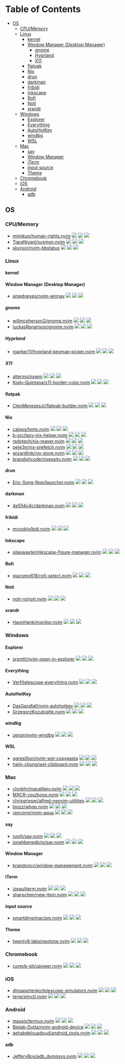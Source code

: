 # Table of Contents

<!-- toc -->

- [OS](#os)
  - [CPU/Memory](#cpumemory)
  - [Linux](#linux)
    - [kernel](#kernel)
    - [Window Manager (Desktop Manager)](#window-manager-desktop-manager)
      - [gnome](#gnome)
      - [Hyprland](#hyprland)
      - [X11](#x11)
    - [flatpak](#flatpak)
    - [Nix](#nix)
    - [drun](#drun)
    - [darkman](#darkman)
    - [fribidi](#fribidi)
    - [Inkscape](#inkscape)
    - [Rofi](#rofi)
    - [Noti](#noti)
    - [xrandr](#xrandr)
  - [Windows](#windows)
    - [Explorer](#explorer)
    - [Everything](#everything)
    - [AutoHotKey](#autohotkey)
    - [windbg](#windbg)
    - [WSL](#wsl)
  - [Mac](#mac)
    - [say](#say)
    - [Window Manager](#window-manager)
    - [iTerm](#iterm)
    - [input source](#input-source)
    - [Theme](#theme)
  - [Chromebook](#chromebook)
  - [iOS](#ios)
  - [Android](#android)
    - [adb](#adb)

<!-- tocstop -->

## OS

### CPU/Memory

- [mimikun/human-rights.nvim](https://github.com/mimikun/human-rights.nvim) ![](https://img.shields.io/github/stars/mimikun/human-rights.nvim) ![](https://img.shields.io/github/last-commit/mimikun/human-rights.nvim) ![](https://img.shields.io/github/commit-activity/y/mimikun/human-rights.nvim)
- [TiaraNivani/sysmon.nvim](https://github.com/TiaraNivani/sysmon.nvim) ![](https://img.shields.io/github/stars/TiaraNivani/sysmon.nvim) ![](https://img.shields.io/github/last-commit/TiaraNivani/sysmon.nvim) ![](https://img.shields.io/github/commit-activity/y/TiaraNivani/sysmon.nvim)
- [skyroor/nvim-bbstatus](https://github.com/skyroor/nvim-bbstatus) ![](https://img.shields.io/github/stars/skyroor/nvim-bbstatus) ![](https://img.shields.io/github/last-commit/skyroor/nvim-bbstatus) ![](https://img.shields.io/github/commit-activity/y/skyroor/nvim-bbstatus)

### Linux

#### kernel

#### Window Manager (Desktop Manager)

- [amedoeyes/nvim-winnav](https://github.com/amedoeyes/nvim-winnav) ![](https://img.shields.io/github/stars/amedoeyes/nvim-winnav) ![](https://img.shields.io/github/last-commit/amedoeyes/nvim-winnav) ![](https://img.shields.io/github/commit-activity/y/amedoeyes/nvim-winnav)

##### gnome

- [willmcpherson2/gnome.nvim](https://github.com/willmcpherson2/gnome.nvim) ![](https://img.shields.io/github/stars/willmcpherson2/gnome.nvim) ![](https://img.shields.io/github/last-commit/willmcpherson2/gnome.nvim) ![](https://img.shields.io/github/commit-activity/y/willmcpherson2/gnome.nvim)
- [luckasRanarison/gnome.nvim](https://github.com/luckasRanarison/gnome.nvim) ![](https://img.shields.io/github/stars/luckasRanarison/gnome.nvim) ![](https://img.shields.io/github/last-commit/luckasRanarison/gnome.nvim) ![](https://img.shields.io/github/commit-activity/y/luckasRanarison/gnome.nvim)

##### Hyprland

- [rgarber11/hyprland-keymap-picker.nvim](https://github.com/rgarber11/hyprland-keymap-picker.nvim) ![](https://img.shields.io/github/stars/rgarber11/hyprland-keymap-picker.nvim) ![](https://img.shields.io/github/last-commit/rgarber11/hyprland-keymap-picker.nvim) ![](https://img.shields.io/github/commit-activity/y/rgarber11/hyprland-keymap-picker.nvim)

##### X11

- [altermo/nxwm](https://github.com/altermo/nxwm) ![](https://img.shields.io/github/stars/altermo/nxwm) ![](https://img.shields.io/github/last-commit/altermo/nxwm) ![](https://img.shields.io/github/commit-activity/y/altermo/nxwm)
- [Kody-Quintana/x11-border-color.nvim](https://github.com/Kody-Quintana/x11-border-color.nvim) ![](https://img.shields.io/github/stars/Kody-Quintana/x11-border-color.nvim) ![](https://img.shields.io/github/last-commit/Kody-Quintana/x11-border-color.nvim) ![](https://img.shields.io/github/commit-activity/y/Kody-Quintana/x11-border-color.nvim)

#### flatpak

- [CleoMenezesJr/flatpak-builder.nvim](https://github.com/CleoMenezesJr/flatpak-builder.nvim) ![](https://img.shields.io/github/stars/CleoMenezesJr/flatpak-builder.nvim) ![](https://img.shields.io/github/last-commit/CleoMenezesJr/flatpak-builder.nvim) ![](https://img.shields.io/github/commit-activity/y/CleoMenezesJr/flatpak-builder.nvim)

#### Nix

- [calops/hmts.nvim](https://github.com/calops/hmts.nvim) ![](https://img.shields.io/github/stars/calops/hmts.nvim) ![](https://img.shields.io/github/last-commit/calops/hmts.nvim) ![](https://img.shields.io/github/commit-activity/y/calops/hmts.nvim)
- [b-src/lazy-nix-helper.nvim](https://github.com/b-src/lazy-nix-helper.nvim) ![](https://img.shields.io/github/stars/b-src/lazy-nix-helper.nvim) ![](https://img.shields.io/github/last-commit/b-src/lazy-nix-helper.nvim) ![](https://img.shields.io/github/commit-activity/y/b-src/lazy-nix-helper.nvim)
- [redxtech/nix-reaver.nvim](https://github.com/redxtech/nix-reaver.nvim) ![](https://img.shields.io/github/stars/redxtech/nix-reaver.nvim) ![](https://img.shields.io/github/last-commit/redxtech/nix-reaver.nvim) ![](https://img.shields.io/github/commit-activity/y/redxtech/nix-reaver.nvim)
- [pete3n/nix-prefetch.nvim](https://github.com/pete3n/nix-prefetch.nvim) ![](https://img.shields.io/github/stars/pete3n/nix-prefetch.nvim) ![](https://img.shields.io/github/last-commit/pete3n/nix-prefetch.nvim) ![](https://img.shields.io/github/commit-activity/y/pete3n/nix-prefetch.nvim)
- [wizardlink/nix-store.nvim](https://github.com/wizardlink/nix-store.nvim) ![](https://img.shields.io/github/stars/wizardlink/nix-store.nvim) ![](https://img.shields.io/github/last-commit/wizardlink/nix-store.nvim) ![](https://img.shields.io/github/commit-activity/y/wizardlink/nix-store.nvim)
- [brandishcode/nixessity.nvim](https://github.com/brandishcode/nixessity.nvim) ![](https://img.shields.io/github/stars/brandishcode/nixessity.nvim) ![](https://img.shields.io/github/last-commit/brandishcode/nixessity.nvim) ![](https://img.shields.io/github/commit-activity/y/brandishcode/nixessity.nvim)

#### drun

- [Eric-Song-Nop/launcher.nvim](https://github.com/Eric-Song-Nop/launcher.nvim) ![](https://img.shields.io/github/stars/Eric-Song-Nop/launcher.nvim) ![](https://img.shields.io/github/last-commit/Eric-Song-Nop/launcher.nvim) ![](https://img.shields.io/github/commit-activity/y/Eric-Song-Nop/launcher.nvim)

#### darkman

- [4e554c4c/darkman.nvim](https://github.com/4e554c4c/darkman.nvim) ![](https://img.shields.io/github/stars/4e554c4c/darkman.nvim) ![](https://img.shields.io/github/last-commit/4e554c4c/darkman.nvim) ![](https://img.shields.io/github/commit-activity/y/4e554c4c/darkman.nvim)

#### fribidi

- [mcookly/bidi.nvim](https://github.com/mcookly/bidi.nvim) ![](https://img.shields.io/github/stars/mcookly/bidi.nvim) ![](https://img.shields.io/github/last-commit/mcookly/bidi.nvim) ![](https://img.shields.io/github/commit-activity/y/mcookly/bidi.nvim)

#### Inkscape

- [silaswaxter/inkscape-figure-manager.nvim](https://github.com/silaswaxter/inkscape-figure-manager.nvim) ![](https://img.shields.io/github/stars/silaswaxter/inkscape-figure-manager.nvim) ![](https://img.shields.io/github/last-commit/silaswaxter/inkscape-figure-manager.nvim) ![](https://img.shields.io/github/commit-activity/y/silaswaxter/inkscape-figure-manager.nvim)

#### Rofi

- [giacomo618/rofi-select.nvim](https://github.com/giacomo618/rofi-select.nvim) ![](https://img.shields.io/github/stars/giacomo618/rofi-select.nvim) ![](https://img.shields.io/github/last-commit/giacomo618/rofi-select.nvim) ![](https://img.shields.io/github/commit-activity/y/giacomo618/rofi-select.nvim)

#### Noti

- [noti-rs/noti.nvim](https://github.com/noti-rs/noti.nvim) ![](https://img.shields.io/github/stars/noti-rs/noti.nvim) ![](https://img.shields.io/github/last-commit/noti-rs/noti.nvim) ![](https://img.shields.io/github/commit-activity/y/noti-rs/noti.nvim)

#### xrandr

- [HannHank/monitor.nvim](https://github.com/HannHank/monitor.nvim) ![](https://img.shields.io/github/stars/HannHank/monitor.nvim) ![](https://img.shields.io/github/last-commit/HannHank/monitor.nvim) ![](https://img.shields.io/github/commit-activity/y/HannHank/monitor.nvim)

### Windows

#### Explorer

- [srpmtt/nvim-open-in-explorer](https://github.com/srpmtt/nvim-open-in-explorer) ![](https://img.shields.io/github/stars/srpmtt/nvim-open-in-explorer) ![](https://img.shields.io/github/last-commit/srpmtt/nvim-open-in-explorer) ![](https://img.shields.io/github/commit-activity/y/srpmtt/nvim-open-in-explorer)

#### Everything

- [Verf/telescope-everything.nvim](https://github.com/Verf/telescope-everything.nvim) ![](https://img.shields.io/github/stars/Verf/telescope-everything.nvim) ![](https://img.shields.io/github/last-commit/Verf/telescope-everything.nvim) ![](https://img.shields.io/github/commit-activity/y/Verf/telescope-everything.nvim)

#### AutoHotKey

- [DasGandlaf/nvim-autohotkey](https://github.com/DasGandlaf/nvim-autohotkey) ![](https://img.shields.io/github/stars/DasGandlaf/nvim-autohotkey) ![](https://img.shields.io/github/last-commit/DasGandlaf/nvim-autohotkey) ![](https://img.shields.io/github/commit-activity/y/DasGandlaf/nvim-autohotkey)
- [GrzegorzKozub/ahk.nvim](https://github.com/GrzegorzKozub/ahk.nvim) ![](https://img.shields.io/github/stars/GrzegorzKozub/ahk.nvim) ![](https://img.shields.io/github/last-commit/GrzegorzKozub/ahk.nvim) ![](https://img.shields.io/github/commit-activity/y/GrzegorzKozub/ahk.nvim)

#### windbg

- [zeiran/nvim-windbg](https://github.com/zeiran/nvim-windbg) ![](https://img.shields.io/github/stars/zeiran/nvim-windbg) ![](https://img.shields.io/github/last-commit/zeiran/nvim-windbg) ![](https://img.shields.io/github/commit-activity/y/zeiran/nvim-windbg)

#### WSL

- [ggresillion/nvim-wsl-copypasta](https://github.com/ggresillion/nvim-wsl-copypasta) ![](https://img.shields.io/github/stars/ggresillion/nvim-wsl-copypasta) ![](https://img.shields.io/github/last-commit/ggresillion/nvim-wsl-copypasta) ![](https://img.shields.io/github/commit-activity/y/ggresillion/nvim-wsl-copypasta)
- [hajin-chung/wsl-clipboard.nvim](https://github.com/hajin-chung/wsl-clipboard.nvim) ![](https://img.shields.io/github/stars/hajin-chung/wsl-clipboard.nvim) ![](https://img.shields.io/github/last-commit/hajin-chung/wsl-clipboard.nvim) ![](https://img.shields.io/github/commit-activity/y/hajin-chung/wsl-clipboard.nvim)

### Mac

- [clvnkhr/macaltkey.nvim](https://github.com/clvnkhr/macaltkey.nvim) ![](https://img.shields.io/github/stars/clvnkhr/macaltkey.nvim) ![](https://img.shields.io/github/last-commit/clvnkhr/macaltkey.nvim) ![](https://img.shields.io/github/commit-activity/y/clvnkhr/macaltkey.nvim)
- [MXCR-cpu/boop.nvim](https://github.com/MXCR-cpu/boop.nvim) ![](https://img.shields.io/github/stars/MXCR-cpu/boop.nvim) ![](https://img.shields.io/github/last-commit/MXCR-cpu/boop.nvim) ![](https://img.shields.io/github/commit-activity/y/MXCR-cpu/boop.nvim)
- [chrisgrieser/alfred-neovim-utilities](https://github.com/chrisgrieser/alfred-neovim-utilities) ![](https://img.shields.io/github/stars/chrisgrieser/alfred-neovim-utilities) ![](https://img.shields.io/github/last-commit/chrisgrieser/alfred-neovim-utilities) ![](https://img.shields.io/github/commit-activity/y/chrisgrieser/alfred-neovim-utilities)
- [biozz/whop.nvim](https://github.com/biozz/whop.nvim) ![](https://img.shields.io/github/stars/biozz/whop.nvim) ![](https://img.shields.io/github/last-commit/biozz/whop.nvim) ![](https://img.shields.io/github/commit-activity/y/biozz/whop.nvim)
- [rancorm/nvim-aqua](https://github.com/rancorm/nvim-aqua) ![](https://img.shields.io/github/stars/rancorm/nvim-aqua) ![](https://img.shields.io/github/last-commit/rancorm/nvim-aqua) ![](https://img.shields.io/github/commit-activity/y/rancorm/nvim-aqua)

#### say

- [runih/say.nvim](https://github.com/runih/say.nvim) ![](https://img.shields.io/github/stars/runih/say.nvim) ![](https://img.shields.io/github/last-commit/runih/say.nvim) ![](https://img.shields.io/github/commit-activity/y/runih/say.nvim)
- [jonahbenedicto/say.nvim](https://github.com/jonahbenedicto/say.nvim) ![](https://img.shields.io/github/stars/jonahbenedicto/say.nvim) ![](https://img.shields.io/github/last-commit/jonahbenedicto/say.nvim) ![](https://img.shields.io/github/commit-activity/y/jonahbenedicto/say.nvim)

#### Window Manager

- [brandoncc/window-management.nvim](https://github.com/brandoncc/window-management.nvim) ![](https://img.shields.io/github/stars/brandoncc/window-management.nvim) ![](https://img.shields.io/github/last-commit/brandoncc/window-management.nvim) ![](https://img.shields.io/github/commit-activity/y/brandoncc/window-management.nvim)

#### iTerm

- [izeau/iterm.nvim](https://github.com/izeau/iterm.nvim) ![](https://img.shields.io/github/stars/izeau/iterm.nvim) ![](https://img.shields.io/github/last-commit/izeau/iterm.nvim) ![](https://img.shields.io/github/commit-activity/y/izeau/iterm.nvim)
- [sharpchen/new-item.nvim](https://github.com/sharpchen/new-item.nvim) ![](https://img.shields.io/github/stars/sharpchen/new-item.nvim) ![](https://img.shields.io/github/last-commit/sharpchen/new-item.nvim) ![](https://img.shields.io/github/commit-activity/y/sharpchen/new-item.nvim)

#### input source

- [smartding/macism.nvim](https://github.com/smartding/macism.nvim) ![](https://img.shields.io/github/stars/smartding/macism.nvim) ![](https://img.shields.io/github/last-commit/smartding/macism.nvim) ![](https://img.shields.io/github/commit-activity/y/smartding/macism.nvim)

#### Theme

- [twenty9-labs/neotone.nvim](https://github.com/twenty9-labs/neotone.nvim) ![](https://img.shields.io/github/stars/twenty9-labs/neotone.nvim) ![](https://img.shields.io/github/last-commit/twenty9-labs/neotone.nvim) ![](https://img.shields.io/github/commit-activity/y/twenty9-labs/neotone.nvim)

### Chromebook

- [coreyb-git/upower.nvim](https://github.com/coreyb-git/upower.nvim) ![](https://img.shields.io/github/stars/coreyb-git/upower.nvim) ![](https://img.shields.io/github/last-commit/coreyb-git/upower.nvim) ![](https://img.shields.io/github/commit-activity/y/coreyb-git/upower.nvim)

### iOS

- [dimaportenko/telescope-simulators.nvim](https://github.com/dimaportenko/telescope-simulators.nvim) ![](https://img.shields.io/github/stars/dimaportenko/telescope-simulators.nvim) ![](https://img.shields.io/github/last-commit/dimaportenko/telescope-simulators.nvim) ![](https://img.shields.io/github/commit-activity/y/dimaportenko/telescope-simulators.nvim)
- [terje/simctl.nvim](https://github.com/terje/simctl.nvim) ![](https://img.shields.io/github/stars/terje/simctl.nvim) ![](https://img.shields.io/github/last-commit/terje/simctl.nvim) ![](https://img.shields.io/github/commit-activity/y/terje/simctl.nvim)

### Android

- [massix/termux.nvim](https://github.com/massix/termux.nvim) ![](https://img.shields.io/github/stars/massix/termux.nvim) ![](https://img.shields.io/github/last-commit/massix/termux.nvim) ![](https://img.shields.io/github/commit-activity/y/massix/termux.nvim)
- [Biplab-Dutta/nvim-android-device](https://github.com/Biplab-Dutta/nvim-android-device) ![](https://img.shields.io/github/stars/Biplab-Dutta/nvim-android-device) ![](https://img.shields.io/github/last-commit/Biplab-Dutta/nvim-android-device) ![](https://img.shields.io/github/commit-activity/y/Biplab-Dutta/nvim-android-device)
- [aehabdelouadoud/android_tools.nvim](https://github.com/aehabdelouadoud/android_tools.nvim) ![](https://img.shields.io/github/stars/aehabdelouadoud/android_tools.nvim) ![](https://img.shields.io/github/last-commit/aehabdelouadoud/android_tools.nvim) ![](https://img.shields.io/github/commit-activity/y/aehabdelouadoud/android_tools.nvim)

#### adb

- [JefferyBoy/adb_dumpsys.nvim](https://github.com/JefferyBoy/adb_dumpsys.nvim) ![](https://img.shields.io/github/stars/JefferyBoy/adb_dumpsys.nvim) ![](https://img.shields.io/github/last-commit/JefferyBoy/adb_dumpsys.nvim) ![](https://img.shields.io/github/commit-activity/y/JefferyBoy/adb_dumpsys.nvim)
